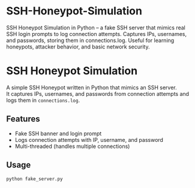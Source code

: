 # SSH-Honeypot-Simulation
SSH Honeypot Simulation in Python – a fake SSH server that mimics real SSH login prompts to log connection attempts. Captures IPs, usernames, and passwords, storing them in connections.log. Useful for learning honeypots, attacker behavior, and basic network security.

# SSH Honeypot Simulation

A simple SSH Honeypot written in Python that mimics an SSH server.  
It captures IPs, usernames, and passwords from connection attempts and logs them in `connections.log`.

## Features
- Fake SSH banner and login prompt  
- Logs connection attempts with IP, username, and password  
- Multi-threaded (handles multiple connections)

## Usage
```bash
python fake_server.py
